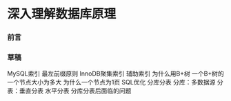 
# 深入理解数据库原理

### 前言



### 草稿

MySQL索引
最左前缀原则
InnoDB聚集索引
辅助索引
为什么用B+树
一个B+树的一个节点大小为多大
为什么一个节点为1页
SQL优化
分库分表
分库：多数据源
分表：垂直分表 水平分表
分库分表后面临的问题
